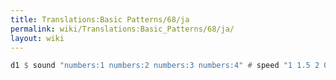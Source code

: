 ```yaml
---
title: Translations:Basic Patterns/68/ja
permalink: wiki/Translations:Basic_Patterns/68/ja/
layout: wiki
---
```


``` Haskell
d1 $ sound "numbers:1 numbers:2 numbers:3 numbers:4" # speed "1 1.5 2 0.5"
```
